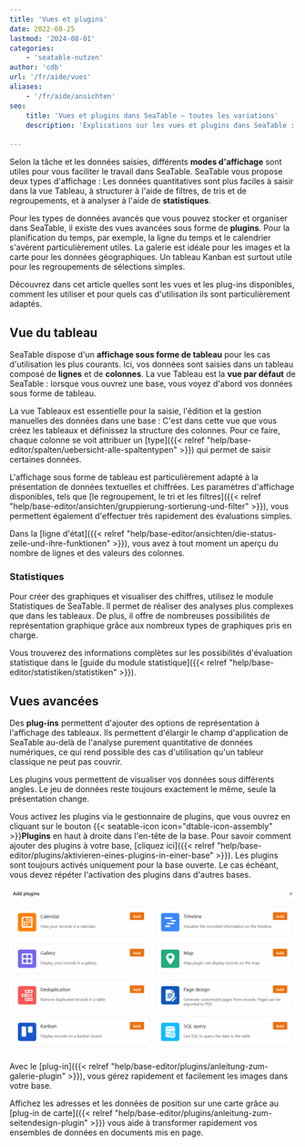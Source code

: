 ```yaml
---
title: 'Vues et plugins'
date: 2022-08-25
lastmod: '2024-08-01'
categories:
    - 'seatable-nutzen'
author: 'cdb'
url: '/fr/aide/vues'
aliases:
    - '/fr/aide/ansichten'
seo:
    title: 'Vues et plugins dans SeaTable – toutes les variations'
    description: 'Explications sur les vues et plugins dans SeaTable : tableau, statistiques, Kanban, galerie, carte, activation et cas d’usage recommandés.'

---
```


Selon la tâche et les données saisies, différents **modes d'affichage** sont utiles pour vous faciliter le travail dans SeaTable. SeaTable vous propose deux types d'affichage : Les données quantitatives sont plus faciles à saisir dans la vue Tableau, à structurer à l'aide de filtres, de tris et de regroupements, et à analyser à l'aide de **statistiques**.

Pour les types de données avancés que vous pouvez stocker et organiser dans SeaTable, il existe des vues avancées sous forme de **plugins**. Pour la planification du temps, par exemple, la ligne du temps et le calendrier s'avèrent particulièrement utiles. La galerie est idéale pour les images et la carte pour les données géographiques. Un tableau Kanban est surtout utile pour les regroupements de sélections simples.

Découvrez dans cet article quelles sont les vues et les plug-ins disponibles, comment les utiliser et pour quels cas d'utilisation ils sont particulièrement adaptés.

## Vue du tableau

SeaTable dispose d'un **affichage sous forme de tableau** pour les cas d'utilisation les plus courants. Ici, vos données sont saisies dans un tableau composé de **lignes** et de **colonnes**. La vue Tableau est la **vue par défaut** de SeaTable : lorsque vous ouvrez une base, vous voyez d'abord vos données sous forme de tableau.

La vue Tableaux est essentielle pour la saisie, l'édition et la gestion manuelles des données dans une base : C'est dans cette vue que vous créez les tableaux et définissez la structure des colonnes. Pour ce faire, chaque colonne se voit attribuer un [type]({{< relref "help/base-editor/spalten/uebersicht-alle-spaltentypen" >}}) qui permet de saisir certaines données.

L'affichage sous forme de tableau est particulièrement adapté à la présentation de données textuelles et chiffrées. Les paramètres d'affichage disponibles, tels que [le regroupement, le tri et les filtres]({{< relref "help/base-editor/ansichten/gruppierung-sortierung-und-filter" >}}), vous permettent également d'effectuer très rapidement des évaluations simples.

Dans la [ligne d'état]({{< relref "help/base-editor/ansichten/die-status-zeile-und-ihre-funktionen" >}}), vous avez à tout moment un aperçu du nombre de lignes et des valeurs des colonnes.

### Statistiques

Pour créer des graphiques et visualiser des chiffres, utilisez le module Statistiques de SeaTable. Il permet de réaliser des analyses plus complexes que dans les tableaux. De plus, il offre de nombreuses possibilités de représentation graphique grâce aux nombreux types de graphiques pris en charge.

Vous trouverez des informations complètes sur les possibilités d'évaluation statistique dans le [guide du module statistique]({{< relref "help/base-editor/statistiken/statistiken" >}}).

## Vues avancées

Des **plug-ins** permettent d'ajouter des options de représentation à l'affichage des tableaux. Ils permettent d'élargir le champ d'application de SeaTable au-delà de l'analyse purement quantitative de données numériques, ce qui rend possible des cas d'utilisation qu'un tableur classique ne peut pas couvrir.

Les plugins vous permettent de visualiser vos données sous différents angles. Le jeu de données reste toujours exactement le même, seule la présentation change.

Vous activez les plugins via le gestionnaire de plugins, que vous ouvrez en cliquant sur le bouton {{< seatable-icon icon="dtable-icon-assembly" >}}**Plugins** en haut à droite dans l'en-tête de la base. Pour savoir comment ajouter des plugins à votre base, [cliquez ici]({{< relref "help/base-editor/plugins/aktivieren-eines-plugins-in-einer-base" >}}). Les plugins sont toujours activés uniquement pour la base ouverte. Le cas échéant, vous devez répéter l'activation des plugins dans d'autres bases.

![Aperçu de tous les plugins de SeaTable](images/Uebersicht-ueber-alle-Plugins-in-SeaTable.gif)

Avec le [plug-in]({{< relref "help/base-editor/plugins/anleitung-zum-galerie-plugin" >}}), vous gérez rapidement et facilement les images dans votre base.

Affichez les adresses et les données de position sur une carte grâce au [plug-in de carte]({{< relref "help/base-editor/plugins/anleitung-zum-seitendesign-plugin" >}}) vous aide à transformer rapidement vos ensembles de données en documents mis en page.

